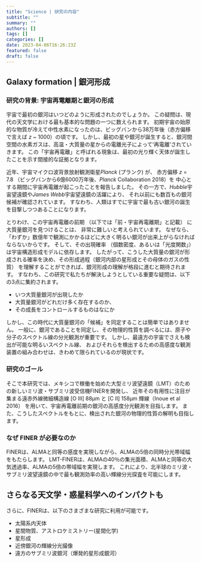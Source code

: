 ```yaml
---
title: "Science | 研究の内容"
subtitle: ""
summary: ""
authors: []
tags: []
categories: []
date: 2023-04-06T16:26:23Z
featured: false
draft: false
---
```


## Galaxy formation | 銀河形成

### 研究の背景: 宇宙再電離期と銀河の形成

宇宙で最初の銀河はいつどのように形成されたのでしょうか。
この疑問は、現代の天文学における最も基本的な問題の一つに数えられます。
初期宇宙の始原的な物質が冷えて中性水素になったのは、ビッグバンから38万年後（赤方偏移で言えば *z* ~ 1000）の頃です。
しかし、最初の星や銀河が誕生すると、銀河間空間の水素ガスは、高温・大質量の星からの電離光子によってʻ再電離ʼされていきます。
この「宇宙再電離」と呼ばれる現象は、最初の光り輝く天体が誕生したことを示す間接的な証拠となります。

近年、宇宙マイクロ波背景放射観測衛星*Planck* (プランク) が、
赤方偏移 *z* = 7.8 （ビッグバンから6億6000万年後、*Planck* Collaboration 2018）を
中心とする期間に宇宙再電離が起こったことを報告しました。
その一方で、*Hubble*宇宙望遠鏡や*James Webb*宇宙望遠鏡の活躍により、
それ以前にも数百もの銀河候補が確認されています。
すなわち、人類はすでに宇宙で最も古い銀河の誕生を目撃しつつあることになります。

とりわけ、この宇宙再電離の前期 （以下では「前・宇宙再電離期」と記載） に大質量銀河を見つけることは、
非常に難しいと考えられています。
なぜなら、「わずか」数億年で観測にかかるほどに大きく明るい銀河が出来上がらなければならないからです。
そして、その出現確率 （個数密度、あるいは「光度関数」） は宇宙構造形成モデルに依存します。
したがって、こうした大質量の銀河が形成される確率を決め、その形成過程（銀河内部の星形成とその母体のガスの性質）
を理解することができれば、銀河形成の理解が格段に進むと期待されます。
すなわち、この研究で私たちが解決しようとしている重要な疑問は、以下の3点に集約されます。

- いつ大質量銀河が出現したか
- 大質量銀河がどれだけ多く存在するのか、
- その成長をコントロールするものはなにか

しかし、この時代に大質量銀河の「候補」を同定することは簡単ではありません。
一般に、銀河であることを同定し、その物理的性質を調べるには、原子や分子のスペクトル線の分光観測が重要です。
しかし、最遠方の宇宙でさえも検出が可能な明るいスペクトル線、
およびそれらを検出するための高感度な観測装置の組み合わせは、きわめて限られているのが現状です。

### 研究のゴール
そこで本研究では、メキシコで稼働を始めた大型ミリ波望遠鏡（LMT）のための新しいミリ波・サブミリ波受信機FINERを開発し、
近年その有用性に注目が集まる遠赤外線微細構造線 [O III] 88μm と [C II] 158μm 輝線（Inoue et al 2016）
を用いて、宇宙再電離前期の銀河の高感度分光観測を目指します。
また、こうしたスペクトルをもとに、検出された銀河の物理的性質の解明も目指します。

### なぜ FINER が必要なのか

FINERは、ALMAと同等の感度を実現しながら、ALMAの5倍の同時分光帯域幅をもたらします。
LMT-FINERは、ALMAの40％の集光面積、ALMAと同等の大気透過率、ALMAの5倍の帯域幅を実現します。
これにより、北半球のミリ波・サブミリ波望遠鏡の中で最も観測効率の高い輝線分光探査を可能にします。

## さらなる天文学・惑星科学へのインパクトも

さらに、FINERは、以下のさまざまな研究に利用が可能です。

- 太陽系内天体
- 星間物質、アストロケミストリー(星間化学)
- 星形成
- 近傍銀河の輝線分光撮像
- 遠方のサブミリ波銀河（爆発的星形成銀河）
